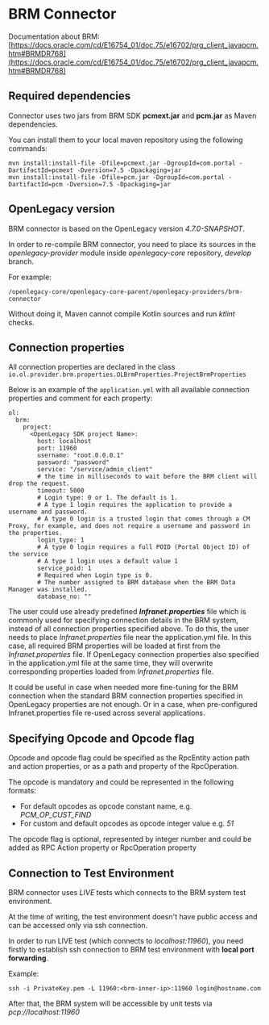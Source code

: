 # BRM Connector  
  
Documentation about BRM:  
[https://docs.oracle.com/cd/E16754_01/doc.75/e16702/prg_client_javapcm.htm#BRMDR768](https://docs.oracle.com/cd/E16754_01/doc.75/e16702/prg_client_javapcm.htm#BRMDR768)  

## Required dependencies
Connector uses two jars from BRM SDK **pcmext.jar** and **pcm.jar** as Maven dependencies.  

You can install them to your local maven repository using the following commands:  
  
    mvn install:install-file -Dfile=pcmext.jar -DgroupId=com.portal -DartifactId=pcmext -Dversion=7.5 -Dpackaging=jar 
    mvn install:install-file -Dfile=pcm.jar -DgroupId=com.portal -DartifactId=pcm -Dversion=7.5 -Dpackaging=jar

## OpenLegacy version
BRM connector is based on the OpenLegacy version _4.7.0-SNAPSHOT_.  
  
In order to re-compile BRM connector, you need to place its sources in the _openlegacy-provider_ module inside _openlegacy-core_ repository, _develop_ branch.  
  
For example:  
   
    /openlegacy-core/openlegacy-core-parent/openlegacy-providers/brm-connector  
Without doing it, Maven cannot compile Kotlin sources and run _ktlint_ checks.  
  
## Connection properties
All connection properties are declared in the class `io.ol.provider.brm.properties.OLBrmProperties.ProjectBrmProperties`

Below is an example of  the `application.yml` with all available connection properties and comment for each property:

    ol:
      brm:
        project:
          <OpenLegacy SDK project Name>:
            host: localhost
            port: 11960
            username: "root.0.0.0.1"
            password: "password"
            service: "/service/admin_client"
            # the time in milliseconds to wait before the BRM client will drop the request.
            timeout: 5000
            # Login type: 0 or 1. The default is 1. 
            # A type 1 login requires the application to provide a username and password. 
            # A type 0 login is a trusted login that comes through a CM Proxy, for example, and does not require a username and password in the properties.
            login_type: 1
            # A type 0 login requires a full POID (Portal Object ID) of the service 
            # A type 1 login uses a default value 1 
            service_poid: 1
            # Required when Login type is 0. 
            # The number assigned to BRM database when the BRM Data Manager was installed. 
            database_no: ""

The user could use already predefined ***Infranet.properties*** file which is commonly used for specifying connection details in the BRM system, instead of all connection properties specified above. 
To do this, the user needs to place *Infranet.properties* file near the application.yml file.
In this case, all required BRM properties will be loaded at first from the *Infranet.properties* file.
If OpenLegacy connection properties also specified in the application.yml file at the same time, they will overwrite corresponding properties loaded from *Infranet.properties* file.

It could be useful in case when needed more fine-tuning for the BRM connection when the standard BRM connection properties specified in OpenLegacy properties are not enough. 
Or in a case, when pre-configured Infranet.properties file re-used across several applications. 

## Specifying Opcode and Opcode flag

Opcode and opcode flag could be specified as the RpcEntity action path and action properties, or as a path and property of the RpcOperation.

The opcode is mandatory and could be represented in the following formats:
- For default opcodes as opcode constant name, e.g. *PCM_OP_CUST_FIND* 
- For custom and default opcodes as opcode integer value e.g. *51*

The opcode flag is optional, represented by integer number and could be added as RPC Action property or RpcOperation property

## Connection to Test Environment
BRM connector uses _LIVE_ tests which connects to the BRM system test environment.  
  
At the time of writing, the test environment doesn't have public access and can be accessed only via ssh connection.  
  
In order to run LIVE test (which connects to _localhost:11960_), you need firstly to establish ssh connection to BRM test environment with **local port forwarding**.  
  
Example:  
  
    ssh -i PrivateKey.pem -L 11960:<brm-inner-ip>:11960 login@hostname.com
    
After that, the BRM system will be accessible by unit tests via *pcp://localhost:11960*
